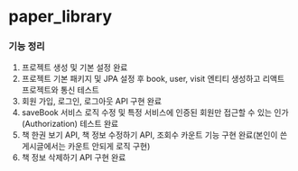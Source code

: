 # paper_library

### 기능 정리
1. 프로젝트 생성 및 기본 설정 완료
2. 프로젝트 기본 패키지 및 JPA 설정 후 book, user, visit 엔티티 생성하고 리액트 프로젝트와 통신 테스트
3. 회원 가입, 로그인, 로그아웃 API 구현 완료
4. saveBook 서비스 로직 수정 및 특정 서비스에 인증된 회원만 접근할 수 있는 인가(Authorization) 테스트 완료
5. 책 한권 보기 API, 책 정보 수정하기 API, 조회수 카운트 기능 구현 완료(본인이 쓴 게시글에서는 카운트 안되게 로직 구현)
6. 책 정보 삭제하기 API 구현 완료